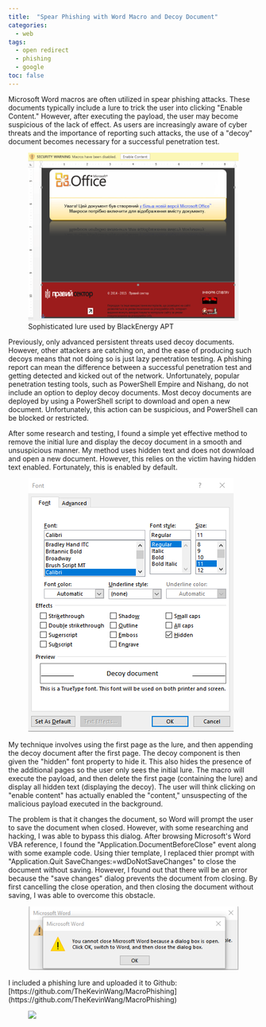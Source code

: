 ```yaml
---
title:  "Spear Phishing with Word Macro and Decoy Document"
categories: 
  - web
tags:
  - open redirect
  - phishing
  - google
toc: false
---
```

Microsoft Word macros are often utilized in spear phishing attacks. These documents typically include a lure to trick the user into clicking "Enable Content." However, after executing the payload, the user may become suspicious of the lack of effect. As users are increasingly aware of cyber threats and the importance of reporting such attacks, the use of a "decoy" document becomes necessary for a successful penetration test.

<figure>
	<a href="/assets/images/r7yrzafbzorbglbp8gcr.webp"><img src="/assets/images/r7yrzafbzorbglbp8gcr.webp"></a>
    <figcaption>Sophisticated lure used by BlackEnergy APT</figcaption>
</figure> 

Previously, only advanced persistent threats used decoy documents. However, other attackers are catching on, and the ease of producing such decoys means that not doing so is just lazy penetration testing. A phishing report can mean the difference between a successful penetration test and getting detected and kicked out of the network. Unfortunately, popular penetration testing tools, such as PowerShell Empire and Nishang, do not include an option to deploy decoy documents. Most decoy documents are deployed by using a PowerShell script to download and open a new document. Unfortunately, this action can be suspicious, and PowerShell can be blocked or restricted. 

After some research and testing, I found a simple yet effective method to remove the initial lure and display the decoy document in a smooth and unsuspicious manner. My method uses hidden text and does not download and open a new document. However, this relies on the victim having hidden text enabled. Fortunately, this is enabled by default. 
<figure>
	<a href="/assets/images/263257f06cbb481943679060048d03f5.png"><img src="/assets/images/263257f06cbb481943679060048d03f5.png"></a>
</figure>
My technique involves using the first page as the lure, and then appending the decoy document after the first page. The decoy component is then given the "hidden" font property to hide it. This also hides the presence of the additional pages so the user only sees the initial lure. The macro will execute the payload, and then delete the first page (containing the lure) and display all hidden text (displaying the decoy). The user will think clicking on "enable content" has actually enabled the "content," unsuspecting of the malicious payload executed in the background.

The problem is that it changes the document, so Word will prompt the user to save the document when closed. However, with some researching and hacking, I was able to bypass this dialog. After browsing Microsoft's Word VBA reference, I found the "Application.DocumentBeforeClose" event along with some example code. Using thier template, I replaced thier prompt with "Application.Quit SaveChanges:=wdDoNotSaveChanges" to close the document without saving. However, I found out that there will be an error because the "save changes" dialog prevents the document from closing. By first cancelling the close operation, and then closing the document without saving, I was able to overcome this obstacle.

<figure>
	<a href="/assets/images/05928bad692fdbc2e94f0be0318d409d.png"><img src="/assets/images/05928bad692fdbc2e94f0be0318d409d.png"></a>
</figure>
I included a phishing lure and uploaded it to Github:
[https://github.com/TheKevinWang/MacroPhishing](https://github.com/TheKevinWang/MacroPhishing)
<figure>
	<a href="https://raw.githubusercontent.com/TheKevinWang/MacroPhishing/master/WordMacroDemo.gif"><img src="https://raw.githubusercontent.com/TheKevinWang/MacroPhishing/master/WordMacroDemo.gif"></a>
</figure>

